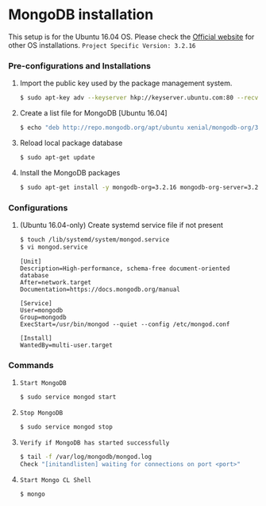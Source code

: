 # MongoDB installation

This setup is for the Ubuntu 16.04 OS. Please check the [Official website](https://docs.mongodb.com/v3.2/administration/install-community/) for other OS installations.
`Project Specific Version: 3.2.16`

### Pre-configurations and Installations

1. Import the public key used by the package management system.
    ```sh
    $ sudo apt-key adv --keyserver hkp://keyserver.ubuntu.com:80 --recv EA312927
    ```
2. Create a list file for MongoDB [Ubuntu 16.04]
    ```sh
    $ echo "deb http://repo.mongodb.org/apt/ubuntu xenial/mongodb-org/3.2 multiverse" | sudo tee /etc/apt/sources.list.d/mongodb-org-3.2.list
    ```
3. Reload local package database
    ```sh
    $ sudo apt-get update
    ```
4. Install the MongoDB packages
    ```sh
    $ sudo apt-get install -y mongodb-org=3.2.16 mongodb-org-server=3.2.16 mongodb-org-shell=3.2.16 mongodb-org-mongos=3.2.16 mongodb-org-tools=3.2.16
    ```

### Configurations

1. (Ubuntu 16.04-only) Create systemd service file if not present
    ```sh
    $ touch /lib/systemd/system/mongod.service
    $ vi mongod.service
    ```
    ```
    [Unit]
    Description=High-performance, schema-free document-oriented database
    After=network.target
    Documentation=https://docs.mongodb.org/manual
    
    [Service]
    User=mongodb
    Group=mongodb
    ExecStart=/usr/bin/mongod --quiet --config /etc/mongod.conf
    
    [Install]
    WantedBy=multi-user.target
    ```

### Commands

1. `Start MongoDB`
    ```sh
    $ sudo service mongod start
    ```
2. `Stop MongoDB`
    ```sh
    $ sudo service mongod stop
    ```
3. `Verify if MongoDB has started successfully`
    ```sh
    $ tail -f /var/log/mongodb/mongod.log
    Check "[initandlisten] waiting for connections on port <port>"
    ```
4. `Start Mongo CL Shell`
    ```sh
    $ mongo
    ```
